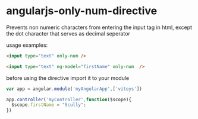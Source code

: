 # angularjs-only-num-directive
Prevents non numeric characters from entering the input tag in html, except the dot character that serves as decimal seperator 

usage examples:

```html
<input type="text" only-num />
```

```html
<input type="text" ng-model="firstName" only-num  />
```

before using the directive import it to your module

```javascript
var app = angular.module('myAngularApp',['vitoys'])

app.controller('myController',function($scope){
  $scope.firstName = "Scully";
})
```
